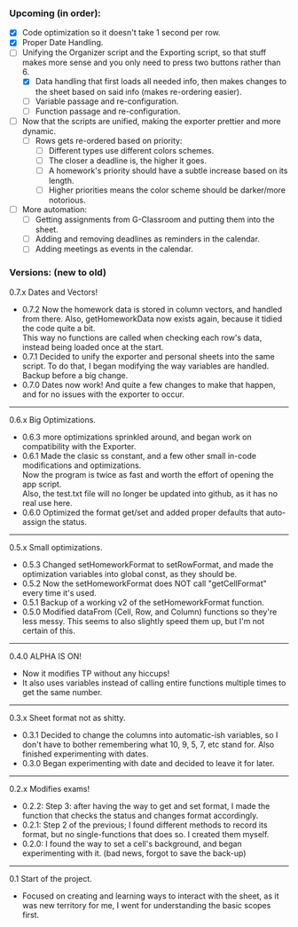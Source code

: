 
### Upcoming (in order):
- [x] Code optimization so it doesn't take 1 second per row.
- [x] Proper Date Handling.
- [ ] Unifying the Organizer script and the Exporting script, so that stuff makes more sense and you only need to press two buttons rather than 6.
  - [x] Data handling that first loads all needed info, then makes changes to the sheet based on said info (makes re-ordering easier).
  - [ ] Variable passage and re-configuration.
  - [ ] Function passage and re-configuration.
- [ ] Now that the scripts are unified, making the exporter prettier and more dynamic.
  - [ ] Rows gets re-ordered based on priority:
    - [ ] Different types use different colors schemes.
    - [ ] The closer a deadline is, the higher it goes.
    - [ ] A homework's priority should have a subtle increase based on its length.
    - [ ] Higher priorities means the color scheme should be darker/more notorious.
- [ ] More automation:
  - [ ] Getting assignments from G-Classroom and putting them into the sheet.
  - [ ] Adding and removing deadlines as reminders in the calendar.
  - [ ] Adding meetings as events in the calendar.

### Versions: (new to old)

0.7.x Dates and Vectors!
- 0.7.2 Now the homework data is stored in column vectors, and handled from there. Also, getHomeworkData now exists again, because it tidied the code quite a bit.<br>
This way no functions are called when checking each row's data, instead being loaded once at the start.
- 0.7.1 Decided to unify the exporter and personal sheets into the same script. To do that, I began modifying the way variables are handled. Backup before a big change.
- 0.7.0 Dates now work! And quite a few changes to make that happen, and for no issues with the exporter to occur.
----
0.6.x Big Optimizations.
- 0.6.3 more optimizations sprinkled around, and began work on compatibility with the Exporter.
- 0.6.1 Made the clasic ss constant, and a few other small in-code modifications and optimizations. <br>
Now the program is twice as fast and worth the effort of opening the app script. <br>
Also, the test.txt file will no longer be updated into github, as it has no real use here.
- 0.6.0 Optimized the format get/set and added proper defaults that auto-assign the status.
----
0.5.x Small optimizations.
- 0.5.3 Changed setHomeworkFormat to setRowFormat, and made the optimization variables into global const, as they should be.
- 0.5.2 Now the setHomeworkFormat does NOT call "getCellFormat" every time it's used.
- 0.5.1 Backup of a working v2 of the setHomeworkFormat function.
- 0.5.0 Modified dataFrom (Cell, Row, and Column) functions so they're less messy. This seems to also slightly speed them up, but I'm not certain of this.
----
0.4.0 ALPHA IS ON!
- Now it modifies TP without any hiccups!
- It also uses variables instead of calling entire functions multiple times to get the same number. 
----
0.3.x Sheet format not as shitty.
- 0.3.1 Decided to change the columns into automatic-ish variables, so I don't have to bother remembering what 10, 9, 5, 7, etc stand for. Also finished experimenting with dates.
- 0.3.0 Began experimenting with date and decided to leave it for later.
----
0.2.x Modifies exams!
- 0.2.2: Step 3: after having the way to get and set format, I made the function that checks the status and changes format accordingly.
- 0.2.1: Step 2 of the previous; I found different methods to record its format, but no single-functions that does so. I created them myself.
- 0.2.0: I found the way to set a cell's background, and began experimenting with it.
(bad news, forgot to save the back-up)
----
0.1 Start of the project.
- Focused on creating and learning ways to interact with the sheet, as it was new territory for me, I went for understanding the basic scopes first.
